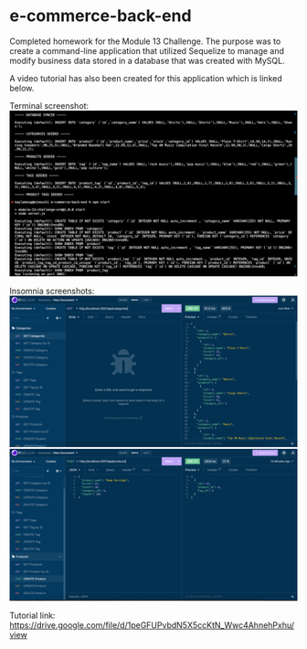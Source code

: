 # e-commerce-back-end
Completed homework for the Module 13 Challenge. The purpose was to create a command-line application that utilized Sequelize to manage and modify business data stored in a database that was created with MySQL.

A video tutorial has also been created for this application which is linked below.

Terminal screenshot:
![Application Preview - Terminal](./Assets/Screen%20Shot%202022-09-13%20at%202.24.19%20PM.png)

Insomnia screenshots:
![Application Preview 1 - Insomnia](./Assets/Screen%20Shot%202022-09-13%20at%202.25.34%20PM.png)
![Application Preview 1 - Insomnia](./Assets/Screen%20Shot%202022-09-13%20at%202.26.01%20PM.png)

Tutorial link: https://drive.google.com/file/d/1peGFUPvbdN5X5ccKtN_Wwc4AhnehPxhu/view